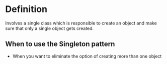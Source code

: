 # Definition
Involves a single class which is responsible to create an object and make sure that only a single object gets created. 

## When to use the Singleton pattern

* When you want to eliminate the option of creating more than one object
